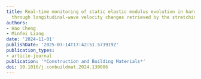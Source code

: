 ```yaml
---
title: Real-time monitoring of static elastic modulus evolution in hardening concrete
  through longitudinal-wave velocity changes retrieved by the stretching technique
authors:
- Hao Cheng
- Minfei Liang
date: '2024-11-01'
publishDate: '2025-03-14T17:42:51.573919Z'
publication_types:
- article-journal
publication: '*Construction and Building Materials*'
doi: 10.1016/j.conbuildmat.2024.139086
---
```

